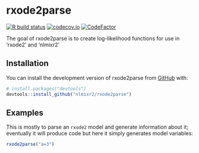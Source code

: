 
<!-- README.md is generated from README.Rmd. Please edit that file -->

# rxode2parse

<!-- badges: start -->

[![R build
status](https://github.com/nlmixr2/rxode2parse/workflows/R-CMD-check/badge.svg)](https://github.com/nlmixr2/rxode2parse/actions)
[![codecov.io](https://codecov.io/github/nlmixr2/rxode2parse/coverage.svg)](https://codecov.io/github/nlmixr2/rxode2parse)
[![CodeFactor](https://www.codefactor.io/repository/github/nlmixr2/rxode2parse/badge)](https://www.codefactor.io/repository/github/nlmixr2/rxode2parse)
<!-- badges: end -->

The goal of rxode2parse is to create log-likelihood functions for use in
‘rxode2’ and ‘nlmixr2’

## Installation

You can install the development version of rxode2parse from
[GitHub](https://github.com/) with:

``` r
# install.packages("devtools")
devtools::install_github("nlmixr2/rxode2parse")
```

## Examples

This is mostly to parse an `rxode2` model and generate information about
it; eventually it will produce code but here it simply generates model
variables:

``` r
rxode2parse("a=3")
```
